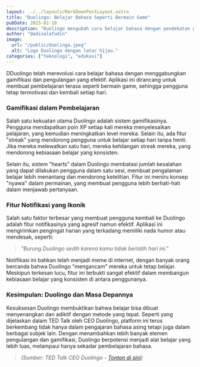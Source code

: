 ```yaml
---
layout: ../../layouts/MarkDownPostLayout.astro
title: "Duolingo: Belajar Bahasa Seperti Bermain Game"
pubDate: 2025-01-18
description: "Duolingo mengubah cara belajar bahasa dengan pendekatan gamifikasi yang membuat penggunanya kembali setiap hari. Apa rahasianya?"
author: "@adisalafudin"
image:
  url: "/public/duolingo.jpeg"
  alt: "Logo Duolingo dengan latar hijau."
categories: ["teknologi", "edukasi"]
---
```


<span class="font-bold text-2xl">D</span>Duolingo telah merevolusi cara belajar bahasa dengan menggabungkan gamifikasi dan pengulangan yang efektif. Aplikasi ini dirancang untuk membuat pembelajaran terasa seperti bermain game, sehingga pengguna tetap termotivasi dan kembali setiap hari.

### <span class="font-bold text-xl">Gamifikasi dalam Pembelajaran</span>

Salah satu kekuatan utama Duolingo adalah sistem gamifikasinya. Pengguna mendapatkan poin XP setiap kali mereka menyelesaikan pelajaran, yang kemudian meningkatkan level mereka. Selain itu, ada fitur "streak" yang mendorong pengguna untuk belajar setiap hari tanpa henti. Jika mereka melewatkan satu hari, mereka kehilangan streak mereka, yang mendorong kebiasaan belajar yang konsisten.

Selain itu, sistem "hearts" dalam Duolingo membatasi jumlah kesalahan yang dapat dilakukan pengguna dalam satu sesi, membuat pengalaman belajar lebih menantang dan mendorong ketelitian. Fitur ini meniru konsep "nyawa" dalam permainan, yang membuat pengguna lebih berhati-hati dalam menjawab pertanyaan.

### <span class="font-bold text-xl">Fitur Notifikasi yang Ikonik</span>

Salah satu faktor terbesar yang membuat pengguna kembali ke Duolingo adalah fitur notifikasinya yang agresif namun efektif. Aplikasi ini mengirimkan pengingat harian yang terkadang memiliki nada humor atau mendesak, seperti:

> _"Burung Duolingo sedih karena kamu tidak berlatih hari ini."_

Notifikasi ini bahkan telah menjadi meme di internet, dengan banyak orang bercanda bahwa Duolingo "mengancam" mereka untuk tetap belajar. Meskipun terkesan lucu, fitur ini terbukti sangat efektif dalam membangun kebiasaan belajar yang konsisten di antara penggunanya.

### <span class="font-bold text-xl">Kesimpulan: Duolingo dan Masa Depannya</span>

Kesuksesan Duolingo membuktikan bahwa belajar bisa dibuat menyenangkan dan adiktif dengan metode yang tepat. Seperti yang dijelaskan dalam TED Talk oleh CEO Duolingo, platform ini terus berkembang tidak hanya dalam pengajaran bahasa asing tetapi juga dalam berbagai subjek lain. Dengan menambahkan lebih banyak elemen pengulangan dan gamifikasi, Duolingo berpotensi menjadi alat belajar yang lebih luas, melampaui hanya sekadar pembelajaran bahasa.

> _(Sumber: TED Talk CEO Duolingo - [Tonton di sini](https://www.youtube.com/watch?v=P6FORpg0KVo))_

